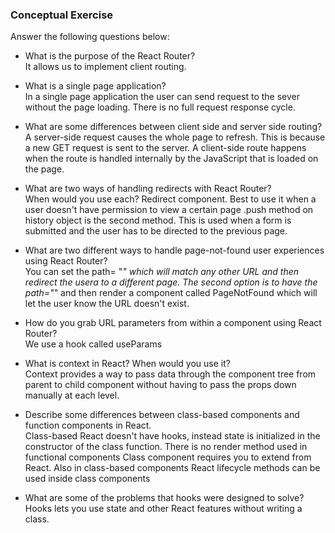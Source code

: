 ### Conceptual Exercise

Answer the following questions below:

- What is the purpose of the React Router? <br> It allows us to implement client routing.

- What is a single page application? <br> In a single page application the user can send request to the sever without the page loading. There is no full request response cycle.

- What are some differences between client side and server side routing? <br> A server-side request causes the whole page to refresh. This is because a new GET request is sent to the server. A client-side route happens when the route is handled internally by the JavaScript that is loaded on the page.

- What are two ways of handling redirects with React Router?<br> When would you use each? Redirect component. Best to use it when a user doesn't have permission to view a certain page .push method on history object is the second method. This is used when a form is submitted and the user has to be directed to the previous page.

- What are two different ways to handle page-not-found user experiences using React Router? <br> You can set the path= "_" which will match any other URL and then redirect the usera to a different page. The second option is to have the path="_" and then render a component called PageNotFound which will let the user know the URL doesn't exist.

- How do you grab URL parameters from within a component using React Router?<br> We use a hook called useParams

- What is context in React? When would you use it?<br> Context provides a way to pass data through the component tree from parent to child component without having to pass the props down manually at each level.

- Describe some differences between class-based components and function components in React.<br> Class-based React doesn't have hooks, instead state is initialized in the constructor of the class function. There is no render method used in functional components Class component requires you to extend from React. Also in class-based components React lifecycle methods can be used inside class components

- What are some of the problems that hooks were designed to solve?<br> Hooks lets you use state and other React features without writing a class.
